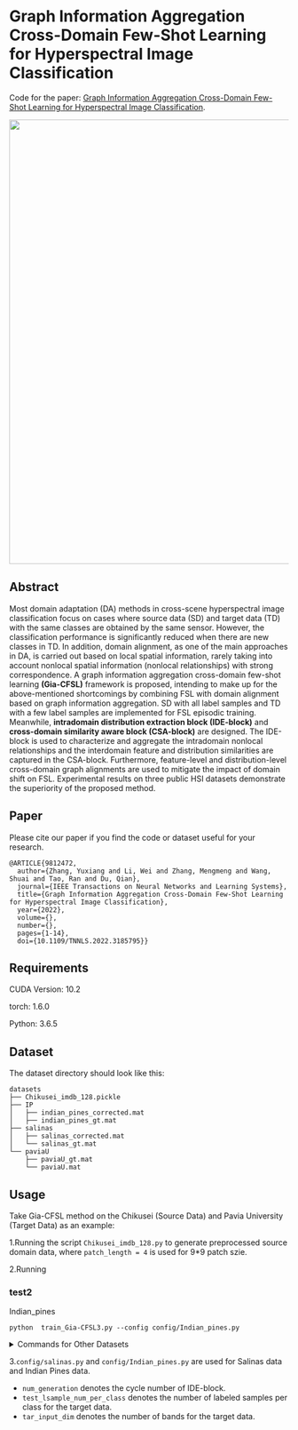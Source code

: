 # Graph Information Aggregation Cross-Domain Few-Shot Learning for Hyperspectral Image Classification

Code for the paper: [Graph Information Aggregation Cross-Domain Few-Shot Learning for Hyperspectral Image Classification](https://ieeexplore.ieee.org/document/9812472).

<p align='center'>
  <img src='figure/Gia-CFSL.png' width="800px">
</p>

## Abstract

Most domain adaptation (DA) methods in cross-scene hyperspectral image classification focus on cases where source data (SD) and target data (TD) with the same classes are obtained by the same sensor. However, the classification performance is significantly reduced when there are new classes in TD. In addition, domain alignment, as one of the main approaches in DA, is carried out based on local spatial information, rarely taking into account nonlocal spatial information (nonlocal relationships) with strong correspondence. A graph information aggregation cross-domain few-shot learning **(Gia-CFSL)** framework is proposed, intending to make up for the above-mentioned shortcomings by combining FSL with domain alignment based on graph information aggregation. SD with all label samples and TD with a few label samples are implemented for FSL episodic training. Meanwhile, **intradomain distribution extraction block (IDE-block)** and **cross-domain similarity aware block (CSA-block)** are designed. The IDE-block is used to characterize and aggregate the intradomain nonlocal relationships and the interdomain feature and distribution similarities are captured in the CSA-block. Furthermore, feature-level and distribution-level cross-domain graph alignments are used to mitigate the impact of domain shift on FSL. Experimental results on three public HSI datasets demonstrate the superiority of the proposed method.

## Paper

Please cite our paper if you find the code or dataset useful for your research.

```
@ARTICLE{9812472,  
  author={Zhang, Yuxiang and Li, Wei and Zhang, Mengmeng and Wang, Shuai and Tao, Ran and Du, Qian},  
  journal={IEEE Transactions on Neural Networks and Learning Systems},   
  title={Graph Information Aggregation Cross-Domain Few-Shot Learning for Hyperspectral Image Classification},  
  year={2022},  
  volume={},  
  number={},  
  pages={1-14},  
  doi={10.1109/TNNLS.2022.3185795}}
```

## Requirements

CUDA Version: 10.2

torch: 1.6.0

Python: 3.6.5

## Dataset

The dataset directory should look like this:
```
datasets
├── Chikusei_imdb_128.pickle
├── IP
│   ├── indian_pines_corrected.mat
│   ├── indian_pines_gt.mat
├── salinas
│   ├── salinas_corrected.mat
│   └── salinas_gt.mat
└── paviaU
    ├── paviaU_gt.mat
    └── paviaU.mat
```

## Usage
Take Gia-CFSL method on the Chikusei (Source Data) and Pavia University (Target Data) as an example: 

1.Running the script `Chikusei_imdb_128.py` to generate preprocessed source domain data, where `patch_length = 4` is used for 9*9 patch szie.

2.Running 


### test2
Indian_pines
```
python  train_Gia-CFSL3.py --config config/Indian_pines.py
```


<details>
<summary>Commands for Other Datasets</summary>

Indian_pines
```
python train_Gia-CFSL.py --config config/Indian_pines.py
```
```
/home/XUPT/anaconda3/envs/py39tf/bin/python /home/XUPT/project/doing/15IEEE_TNNLS_Gia-CFSL-main/IEEE_TNNLS_Gia-CFSL-main/train_Gia-CFSL.py --config config/Indian_pines.py
```


paviaU
```
python train_Gia-CFSL.py --config config/paviaU.py
```
```
/home/XUPT/anaconda3/envs/py39tf/bin/python /home/XUPT/project/doing/15IEEE_TNNLS_Gia-CFSL-main/IEEE_TNNLS_Gia-CFSL-main/train_Gia-CFSL.py --config config/paviaU.py
```
salinas
```
python train_Gia-CFSL.py --config config/salinas.py
```
```
/home/XUPT/anaconda3/envs/py39tf/bin/python /home/XUPT/project/doing/15IEEE_TNNLS_Gia-CFSL-main/IEEE_TNNLS_Gia-CFSL-main/train_Gia-CFSL.py --config config/salinas.py
```


| Dataset | Model name         | transductive MRR| inductive MRR  |
| -------| ------------------ |---------------- | -------------- |
| NELL   | CSR-OPT            |     0.463       |      0.425     |
|        | CSR-GNN            |     0.577       |      0.511     |
| FB15K-237 | CSR-OPT            |     0.619       |      0.554     |
|           | CSR-GNN            |     0.781       |      0.624     |
| ConceptNet  | CSR-OPT            |     0.559       |      0.547     |
|             | CSR-GNN            |     0.606       |      0.611     |


</details>


3.`config/salinas.py` and `config/Indian_pines.py` are used for Salinas data and Indian Pines data.
 * `num_generation` denotes the cycle number of IDE-block.
 * `test_lsample_num_per_class` denotes the number of labeled samples per class for the target data.
 * `tar_input_dim` denotes the number of bands for the target data.

